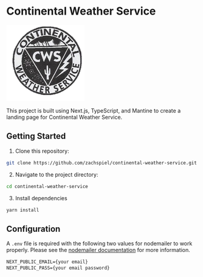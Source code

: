 # Continental Weather Service

<img src="./public/assets/images/logo.png" alt="Continental Weather Service Logo" height="200">

This project is built using Next.js, TypeScript, and Mantine to create a landing page for Continental Weather Service.

## Getting Started

1. Clone this repository:

```bash
git clone https://github.com/zachspiel/continental-weather-service.git
```

2. Navigate to the project directory:

```bash
cd continental-weather-service
```

3. Install dependencies

```bash
yarn install
```

## Configuration

A `.env` file is required with the following two values for nodemailer to work properly. Please see the [nodemailer documentation](https://nodemailer.com) 
for more information.

```
NEXT_PUBLIC_EMAIL={your email}
NEXT_PUBLIC_PASS={your email password}
```

